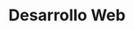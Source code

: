 ---
inProgress: false
title: Desarrollo Web
description: Desde el concepto y planteamiento pasando por el diseño y el desarrollo, hasta el lanzamiento del producto final. Estándares, compatibilidad entre navegadores y las últimas tendencias.
img_alt: Imagen de un ordenador
link: https://github.com/mcandas
tags: ['HTML', 'CSS', 'JavaScript']
---